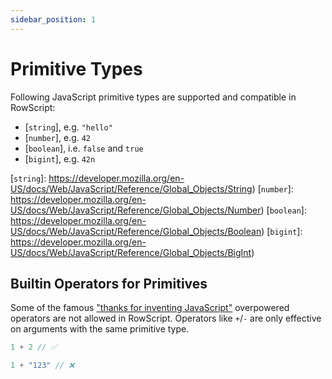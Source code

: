 ```yaml
---
sidebar_position: 1
---
```


# Primitive Types

Following JavaScript primitive types are supported and compatible in RowScript:

* [`string`], e.g. `"hello"`
* [`number`], e.g. `42`
* [`boolean`], i.e. `false` and `true`
* [`bigint`], e.g. `42n`

[`string`]: https://developer.mozilla.org/en-US/docs/Web/JavaScript/Reference/Global_Objects/String)
[`number`]: https://developer.mozilla.org/en-US/docs/Web/JavaScript/Reference/Global_Objects/Number)
[`boolean`]: https://developer.mozilla.org/en-US/docs/Web/JavaScript/Reference/Global_Objects/Boolean)
[`bigint`]: https://developer.mozilla.org/en-US/docs/Web/JavaScript/Reference/Global_Objects/BigInt)

## Builtin Operators for Primitives

Some of the famous ["thanks for inventing JavaScript"] overpowered operators are not allowed in RowScript. Operators
like `+`/`-` are only effective on arguments with the same primitive type.

```js
1 + 2 // ✅

1 + "123" // ❌
```

["thanks for inventing JavaScript"]: https://www.reddit.com/r/ProgrammerHumor/comments/8srix1/thanks_brendan_for_giving_us_the_javascript
